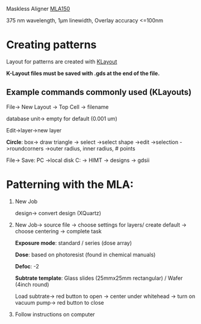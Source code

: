 Maskless Aligner [MLA150](https://heidelberg-instruments.com/product/mla150/) 

375 nm wavelength, 1µm linewidth, Overlay accuracy <=100nm

# Creating patterns
Layout for patterns are created with [KLayout](https://www.klayout.de/)

**K-Layout files must be saved with .gds at the end of the file.**

## Example commands commonly used (KLayouts)

File-> New Layout -> Top Cell -> filename
  
database unit-> empty for default (0.001 um)
  
Edit->layer->new layer 
  
**Circle**: box-> draw triangle -> select ->select shape ->edit ->selection ->roundcorners ->outer radius, inner radius, # points
  
File-> Save: PC ->local disk C: -> HIMT -> designs -> gdsii
  
  
# Patterning with the MLA: 

1) New Job
   
    design-> convert design (XQuartz)
   
3) New Job-> source file -> choose settings for layers/ create default -> choose centering -> complete task

    **Exposure mode**: standard / series (dose array)

    **Dose**: based on photoresist (found in chemical manuals) 

    **Defoc**: -2

    **Subtrate template**: Glass slides (25mmx25mm rectangular) / Wafer (4inch round)

    Load subtrate-> red button to open -> center under whitehead -> turn on vacuum pump-> red button to close

4) Follow instructions on computer 
